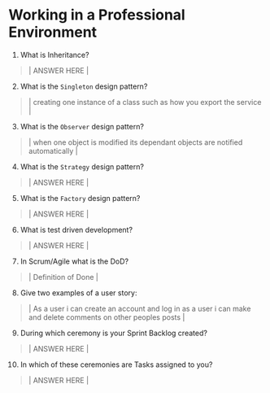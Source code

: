# Working in a Professional Environment
01. What is Inheritance?

> | ANSWER HERE |

02. What is the `Singleton` design pattern?

> | creating one instance of a class such as how you export the service |

03. What is the `Observer` design pattern?

> | when one object is modified its dependant objects are notified automatically  |

04. What is the `Strategy` design pattern?

> | ANSWER HERE |

05. What is the `Factory` design pattern?

> | ANSWER HERE |

06. What is test driven development?

> | ANSWER HERE |

07. In Scrum/Agile what is the DoD?

> | Definition of Done  |

08. Give two examples of a user story:

> | As a user i can create an account and log in 
as a user i can make and delete comments on other peoples posts |

09. During which ceremony is your Sprint Backlog created?

> | ANSWER HERE |

10. In which of these ceremonies are Tasks assigned to you?

> | ANSWER HERE |
